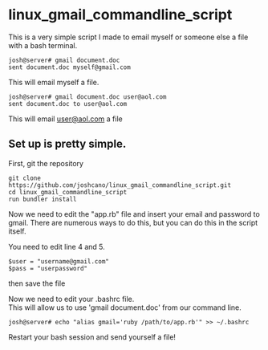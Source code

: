 # linux_gmail_commandline_script
This is a very simple script I made to email myself or someone else a file with a bash terminal. 

    josh@server# gmail document.doc  
    sent document.doc myself@gmail.com 

This will email myself a file. 

    josh@server# gmail document.doc user@aol.com  
    sent document.doc to user@aol.com
   
This will email user@aol.com a file 

## Set up is pretty simple. 
First, git the repository  

    git clone https://github.com/joshcano/linux_gmail_commandline_script.git  
    cd linux_gmail_commandline_script
    run bundler install

Now we need to edit the "app.rb" file and insert your email and password to gmail. There are numerous ways to do this, but you can do this in the script itself.

You need to edit line 4 and 5.   

    $user = "username@gmail.com"  
    $pass = "userpassword"  

then save the file  

Now we need to edit your .bashrc file.   
This will allow us to use 'gmail document.doc' from our command line.   

    josh@server# echo "alias gmail='ruby /path/to/app.rb'" >> ~/.bashrc  

Restart your bash session and send yourself a file!   

